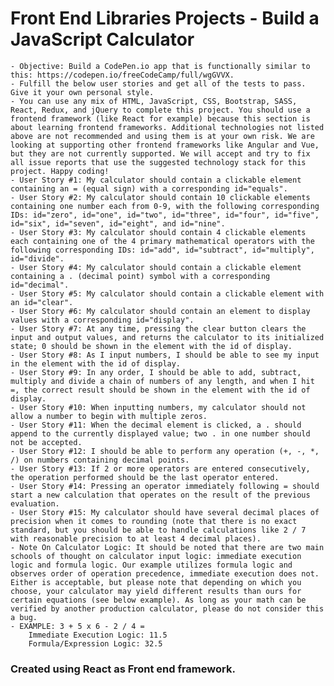 # Front End Libraries Projects - Build a JavaScript Calculator

    - Objective: Build a CodePen.io app that is functionally similar to this: https://codepen.io/freeCodeCamp/full/wgGVVX.
    - Fulfill the below user stories and get all of the tests to pass. Give it your own personal style.
    - You can use any mix of HTML, JavaScript, CSS, Bootstrap, SASS, React, Redux, and jQuery to complete this project. You should use a frontend framework (like React for example) because this section is about learning frontend frameworks. Additional technologies not listed above are not recommended and using them is at your own risk. We are looking at supporting other frontend frameworks like Angular and Vue, but they are not currently supported. We will accept and try to fix all issue reports that use the suggested technology stack for this project. Happy coding!
    - User Story #1: My calculator should contain a clickable element containing an = (equal sign) with a corresponding id="equals".
    - User Story #2: My calculator should contain 10 clickable elements containing one number each from 0-9, with the following corresponding IDs: id="zero", id="one", id="two", id="three", id="four", id="five", id="six", id="seven", id="eight", and id="nine".
    - User Story #3: My calculator should contain 4 clickable elements each containing one of the 4 primary mathematical operators with the following corresponding IDs: id="add", id="subtract", id="multiply", id="divide".
    - User Story #4: My calculator should contain a clickable element containing a . (decimal point) symbol with a corresponding id="decimal".
    - User Story #5: My calculator should contain a clickable element with an id="clear".
    - User Story #6: My calculator should contain an element to display values with a corresponding id="display".
    - User Story #7: At any time, pressing the clear button clears the input and output values, and returns the calculator to its initialized state; 0 should be shown in the element with the id of display.
    - User Story #8: As I input numbers, I should be able to see my input in the element with the id of display.
    - User Story #9: In any order, I should be able to add, subtract, multiply and divide a chain of numbers of any length, and when I hit =, the correct result should be shown in the element with the id of display.
    - User Story #10: When inputting numbers, my calculator should not allow a number to begin with multiple zeros.
    - User Story #11: When the decimal element is clicked, a . should append to the currently displayed value; two . in one number should not be accepted.
    - User Story #12: I should be able to perform any operation (+, -, *, /) on numbers containing decimal points.
    - User Story #13: If 2 or more operators are entered consecutively, the operation performed should be the last operator entered.
    - User Story #14: Pressing an operator immediately following = should start a new calculation that operates on the result of the previous evaluation.
    - User Story #15: My calculator should have several decimal places of precision when it comes to rounding (note that there is no exact standard, but you should be able to handle calculations like 2 / 7 with reasonable precision to at least 4 decimal places).
    - Note On Calculator Logic: It should be noted that there are two main schools of thought on calculator input logic: immediate execution logic and formula logic. Our example utilizes formula logic and observes order of operation precedence, immediate execution does not. Either is acceptable, but please note that depending on which you choose, your calculator may yield different results than ours for certain equations (see below example). As long as your math can be verified by another production calculator, please do not consider this a bug.
    - EXAMPLE: 3 + 5 x 6 - 2 / 4 =
        Immediate Execution Logic: 11.5
        Formula/Expression Logic: 32.5

### Created using React as Front end framework.
